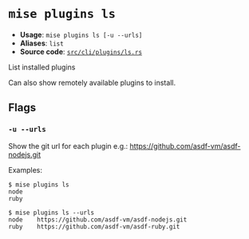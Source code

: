 # `mise plugins ls`

- **Usage**: `mise plugins ls [-u --urls]`
- **Aliases**: `list`
- **Source code**: [`src/cli/plugins/ls.rs`](https://github.com/jdx/mise/blob/main/src/cli/plugins/ls.rs)

List installed plugins

Can also show remotely available plugins to install.

## Flags

### `-u --urls`

Show the git url for each plugin
e.g.: <https://github.com/asdf-vm/asdf-nodejs.git>

Examples:

```
$ mise plugins ls
node
ruby

$ mise plugins ls --urls
node    https://github.com/asdf-vm/asdf-nodejs.git
ruby    https://github.com/asdf-vm/asdf-ruby.git
```
